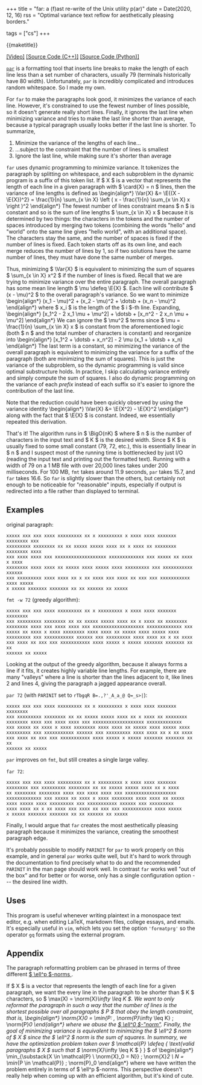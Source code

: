 +++
title = "far: a (f)ast re-write of the Unix utility p(ar)"
date = Date(2020, 12, 16)
rss = "Optimal variance text reflow for aesthetically pleasing borders."

tags = ["cs"]
+++

{{maketitle}}

[[Video]](https://youtu.be/H3Agto3ZSnk)
[[Source Code (C++)]]({{assets}}/far.cpp)
[[Source Code (Python)]]({{assets}}/far.py)

[`par`](http://www.nicemice.net/par/) is a formatting tool that inserts line
breaks to make the length of each line less than a set number of characters,
usually 79 (terminals historically have 80 width). Unfortunately, `par` is
incredibly complicated and introduces random whitespace. So I made my own.

For `far` to make the paragraphs look good, it minimizes the variance of
each line. However, it's constrained to use the fewest number of lines
possible, so it doesn't generate really short lines. Finally, it ignores
the last line when minimizing variance and tries to make the last line
shorter than average, because a typical paragraph usually looks better
if the last line is shorter. To summarize,
1. Minimize the variance of the lengths of each line...
2. ...subject to the constraint that the number of lines is smallest
3. Ignore the last line, while making sure it's shorter than average

`far` uses dynamic programming to minimize variance. It
tokenizes the paragraph by splitting on whitespace, and each
subproblem in the dynamic program is a suffix of this token list.
If $ X $ is a vector that represents the length of each
line in a given paragraph with $ \card{X} = n $ lines,
then the variance of line lengths is defined as
\begin{align*}
  \Var{X} &= \E{(X - \E{X})^2} = \frac{1}{n} \sum_{x \in X}
    \left ( x - \frac{1}{n} \sum_{x \in X} x \right )^2
\end{align*}
The fewest number of lines constraint means $ n $ is constant and so is the
sum of line lengths $ \sum_{x \in X} x $ because it is determined by two
things: the characters in the tokens and the number of spaces introduced
by merging two tokens (combining the words "hello" and "world" onto the
same line gives "hello world", with an additional space). The characters
stay the same, and the number of spaces is fixed if the number of lines is
fixed. Each token starts off as its own line, and each merge reduces the
number of lines by 1, so if two solutions have the same number of lines,
they must have done the same number of merges.

Thus, minimizing $ \Var{X} $ is equivalent to minimizing the sum of squares $
\sum_{x \in X} x^2 $ if the number of lines is fixed. Recall that we are trying
to minimize variance over the entire paragraph. The overall paragraph has some
mean line length $ \mu \defeq \E{X} $. Each line will contribute $ (x - \mu)^2
$ to the overall paragraph's variance. So we want to minimize
\begin{align*}
  (x_1 - \mu)^2 + (x_2 - \mu)^2 + \dotsb + (x_n - \mu)^2
\end{align*}
where $ x_i $ is the length of the $ i $-th line. Expanding,
\begin{align*}
  [x_1^2 - 2 x_1 \mu + \mu^2] + \dotsb + [x_n^2 - 2 x_n \mu + \mu^2]
\end{align*}
We can ignore the $ \mu^2 $ terms since $ \mu = \frac{1}{n} \sum_{x
\in X} x $ is constant from the aforementioned logic (both $ n $
and the total number of characters is constant) and reorganize into
\begin{align*}
  [x_1^2 + \dotsb + x_n^2] - 2 \mu (x_1 + \dotsb + x_n)
\end{align*}
The last term is a constant, so minimizing the variance of the overall
paragraph is equivalent to minimizing the variance for a suffix of
the paragraph (both are minimizing the sum of squares). This is just
the variance of the subproblem, so the dynamic programming is valid
since optimal substructure holds. In practice, I skip calculating
variance entirely and simply compute the sum of squares. I also do
dynamic programming on the variance of each _prefix_ instead of each
suffix so it's easier to ignore the contribution of the last line.

Note that the reduction could have been quickly
observed by using the variance identity
\begin{align*}
  \Var{X} &= \E{X^2} - \E{X}^2
\end{align*}
along with the fact that $ \E{X} $ is constant.
Indeed, we essentially repeated this derivation.

That's it! The algorithm runs in $ \BigO(nK) $ where $ n $ is the number of
characters in the input text and $ K $ is the desired width. Since $ K $ is
usually fixed to some small constant (79, 72, etc.), this is essentially linear
in $ n $ and I suspect most of the running time is bottlenecked by just I/O
(reading the input text and printing out the formatted text). Running with a
width of 79 on a 1 MB file with over 20,000 lines takes under 200 milliseconds.
For 100 MB, `fmt` takes around 11.9 seconds, `par` takes 15.7, and `far` takes
16.6. So `far` is slightly slower than the others, but certainly not enough to
be noticeable for "reasonable" inputs, especially if output is redirected into
a file rather than displayed to terminal.

## Examples

original paragraph:
```plaintext
xxxxx xxx xxx xxxx xxxxxxxxx xx x xxxxxxxxx x xxxx xxxx xxxxxxx xxxxxxxx xxx
xxxxxxxxx xxxxxxxx xx xx xxxxx xxxxx xxxx xx x xxxx xx xxxxxxxx xxxxxxxx xxxx
xxx xxxx xxxx xxx xxxxxxxxxxxxxxxxxxx xxxxxxxxxxxxx xxx xxxxx xx xxxx x xxxx
xxxxxxxx xxxx xxxx xx xxxxx xxxx xxxxx xxxx xxxxxxxxx xxx xxxxxxxxxxx xxxxxx
xxx xxxxxxxxx xxxx xxxx xx x xx xxxx xxx xxxx xx xxx xxx xxxxxxxxxxx xxxx xxxxx
x xxxxx xxxxxxx xxxxxxx xx xx xxxxxx xx xxxxx
```

`fmt -w 72` (greedy algorithm):
```plaintext
xxxxx xxx xxx xxxx xxxxxxxxx xx x xxxxxxxxx x xxxx xxxx xxxxxxx xxxxxxxx
xxx xxxxxxxxx xxxxxxxx xx xx xxxxx xxxxx xxxx xx x xxxx xx xxxxxxxx
xxxxxxxx xxxx xxx xxxx xxxx xxx xxxxxxxxxxxxxxxxxxx xxxxxxxxxxxxx xxx
xxxxx xx xxxx x xxxx xxxxxxxx xxxx xxxx xx xxxxx xxxx xxxxx xxxx
xxxxxxxxx xxx xxxxxxxxxxx xxxxxx xxx xxxxxxxxx xxxx xxxx xx x xx xxxx
xxx xxxx xx xxx xxx xxxxxxxxxxx xxxx xxxxx x xxxxx xxxxxxx xxxxxxx xx xx
xxxxxx xx xxxxx
```

Looking at the output of the greedy algorithm, because it always forms a line
if it fits, it creates highly variable line lengths. For example, there are
many "valleys" where a line is shorter than the lines adjacent to it, like
lines 2 and lines 4, giving the paragraph a jagged appearance overall.

`par 72` (with `PARINIT` set to `rTbgqR B=.,?'_A_a_@ Q=_s>|`):
```plaintext
xxxxx xxx xxx xxxx xxxxxxxxx xx x xxxxxxxxx x xxxx xxxx xxxxxxx xxxxxxxx
xxx xxxxxxxxx xxxxxxxx xx xx xxxxx xxxxx xxxx xx x xxxx xx xxxxxxxx
xxxxxxxx xxxx xxx xxxx xxxx xxx xxxxxxxxxxxxxxxxxxx xxxxxxxxxxxxx
xxx xxxxx xx xxxx x xxxx xxxxxxxx xxxx xxxx xx xxxxx xxxx xxxxx xxxx
xxxxxxxxx xxx xxxxxxxxxxx xxxxxx xxx xxxxxxxxx xxxx xxxx xx x xx xxxx
xxx xxxx xx xxx xxx xxxxxxxxxxx xxxx xxxxx x xxxxx xxxxxxx xxxxxxx xx xx
xxxxxx xx xxxxx
```

`par` improves on `fmt`, but still creates a single large valley.

`far 72`:
```plaintext
xxxxx xxx xxx xxxx xxxxxxxxx xx x xxxxxxxxx x xxxx xxxx xxxxxxx
xxxxxxxx xxx xxxxxxxxx xxxxxxxx xx xx xxxxx xxxxx xxxx xx x xxxx
xx xxxxxxxx xxxxxxxx xxxx xxx xxxx xxxx xxx xxxxxxxxxxxxxxxxxxx
xxxxxxxxxxxxx xxx xxxxx xx xxxx x xxxx xxxxxxxx xxxx xxxx xx xxxxx
xxxx xxxxx xxxx xxxxxxxxx xxx xxxxxxxxxxx xxxxxx xxx xxxxxxxxx
xxxx xxxx xx x xx xxxx xxx xxxx xx xxx xxx xxxxxxxxxxx xxxx xxxxx
x xxxxx xxxxxxx xxxxxxx xx xx xxxxxx xx xxxxx
```

Finally, I would argue that `far` creates the most
aesthetically pleasing paragraph because it minimizes
the variance, creating the smoothest paragraph edge.

It's probably possible to modify `PARINIT` for `par` to work properly on this
example, and in general `par` works quite well, but it's hard to work through
the documentation to find precisely what to do and the recommended `PARINIT`
in the man page should work well. In contrast `far` works well "out of the
box" and for better or for worse, only has a single configuration option ---
the desired line width.

## Uses

This program is useful whenever writing plaintext in a monospace text editor,
e.g. when editing LaTeX, markdown files, college essays, and emails. It's
especially useful in `vim`, which lets you set the option `'formatprg'` so
the operator `gq` formats using the external program.

## Appendix

The paragraph reformatting problem can be phrased
in terms of three different [$ \ell^p $-norms
](https://en.wikipedia.org/wiki/Lp_space#The_p-norm_in_finite_dimensions).

If $ X $ is a vector that represents the length of each line for a given
paragraph, we want the every line in the paragraph to be shorter than $ K $
characters, so $ \max(X) = \norm{X}_\infty \leq K $. We want to only reformat
the paragraph in such a way that the number of lines is the shortest possible
over all paragraphs $ P $ that obey the length constraint, that is,
\begin{align*}
  \norm{X}_0 = \min_{P: \, \norm{P}_\infty \leq K} \; \norm{P}_0
\end{align*}
where we abuse the [$ \ell^0
$-"norm"](https://en.wikipedia.org/wiki/Lp_space#When_p_=_0).
Finally, the goal of minimizing variance is equivalent to minimizing the
$ \ell^2 $ norm of $ X $ since the $ \ell^2 $ norm is the sum of squares.
In summary, we have the optimization problem taken over $ \mathcal{P} \defeq
\{ \text{valid paragraphs $ X $ such that $ \norm{X}_\infty \leq K $ } \} $ of
\begin{align*}
  \min_{\substack{X \in \mathcal{P} \\ \norm{X}_0 = N}} \; \norm{X}_2 \\
  N = \min_{P \in \mathcal{P}} \; \norm{P}_0
\end{align*}
where we have written the problem entirely in terms of $
\ell^p $-norms. This perspective doesn't really help when
coming up with an efficient algorithm, but it's kind of cute.

